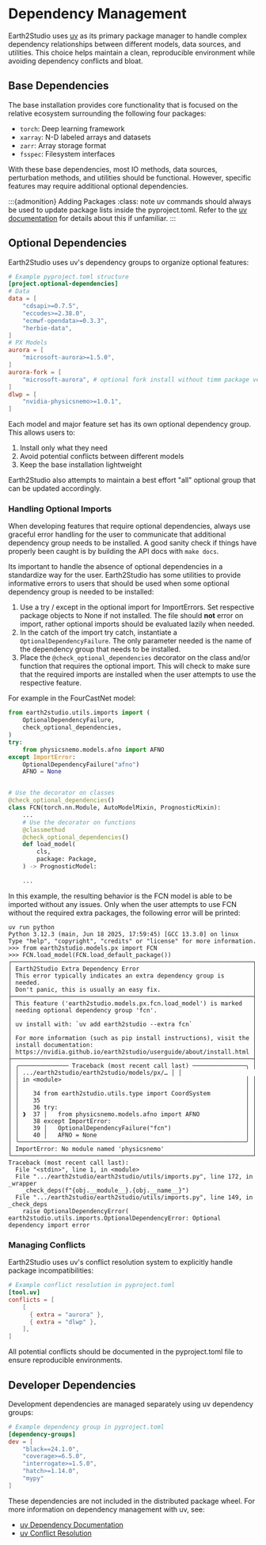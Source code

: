 # Dependency Management

Earth2Studio uses [uv](https://github.com/astral-sh/uv) as its primary package manager
to handle complex dependency relationships between different models, data sources, and
utilities.
This choice helps maintain a clean, reproducible environment while avoiding dependency
conflicts and bloat.

## Base Dependencies

The base installation provides core functionality that is focused on the relative
ecosystem surrounding the following four packages:

- `torch`: Deep learning framework
- `xarray`: N-D labeled arrays and datasets
- `zarr`: Array storage format
- `fsspec`: Filesystem interfaces

With these base dependencies, most IO methods, data sources, perturbation methods, and
utilities should be functional. However, specific features may require additional
optional dependencies.

:::{admonition} Adding Packages
:class: note
uv commands should always be used to update package lists inside the pyproject.toml.
Refer to the [uv documentation](https://docs.astral.sh/uv/concepts/projects/dependencies/)
for details about this if unfamiliar.
:::

## Optional Dependencies

Earth2Studio uses uv's dependency groups to organize optional features:

```toml
# Example pyproject.toml structure
[project.optional-dependencies]
# Data
data = [
    "cdsapi>=0.7.5",
    "eccodes>=2.38.0",
    "ecmwf-opendata>=0.3.3",
    "herbie-data",
]
# PX Models
aurora = [
    "microsoft-aurora>=1.5.0",
]
aurora-fork = [
    "microsoft-aurora", # optional fork install without timm package version conflict
]
dlwp = [
    "nvidia-physicsnemo>=1.0.1",
]
```

Each model and major feature set has its own optional dependency group.
This allows users to:

1. Install only what they need
2. Avoid potential conflicts between different models
3. Keep the base installation lightweight

Earth2Studio also attempts to maintain a best effort "all" optional group that can be
updated accordingly.

### Handling Optional Imports

When developing features that require optional dependencies, always use graceful error
handling for the user to communicate that additional dependency group needs to be
installed.
A good sanity check if things have properly been caught is by building the API docs
with `make docs`.

Its important to handle the absence of optional dependencies in a standardize way for
the user.
Earth2Studio has some utilities to provide informative errors to users that should be
used when some optional dependency group is needed to be installed:

1. Use a try / except in the optional import for ImportErrors. Set respective package
    objects to None if not installed. The file should **not** error on import, rather
    optional imports should be evaluated lazily when needed.
2. In the catch of the import try catch, instantiate a `OptionalDependencyFailure`. The
    only parameter needed is the name of the dependency group that needs to be
    installed.
3. Place the `@check_optional_dependencies` decorator on the class and/or function that
    requires the optional import.
    This will check to make sure that the required imports are installed when the user
    attempts to use the respective feature.

For example in the FourCastNet model:

```python
from earth2studio.utils.imports import (
    OptionalDependencyFailure,
    check_optional_dependencies,
)
try:
    from physicsnemo.models.afno import AFNO
except ImportError:
    OptionalDependencyFailure("afno")
    AFNO = None


# Use the decorator on classes
@check_optional_dependencies()
class FCN(torch.nn.Module, AutoModelMixin, PrognosticMixin):
    ...
    # Use the decorator on functions
    @classmethod
    @check_optional_dependencies()
    def load_model(
        cls,
        package: Package,
    ) -> PrognosticModel:

    ...
```

In this example, the resulting behavior is the FCN model is able to be imported without
any issues.
Only when the user attempts to use FCN without the required extra packages, the
following error will be printed:

```text
uv run python
Python 3.12.3 (main, Jun 18 2025, 17:59:45) [GCC 13.3.0] on linux
Type "help", "copyright", "credits" or "license" for more information.
>>> from earth2studio.models.px import FCN
>>> FCN.load_model(FCN.load_default_package())
┌────────────────────────────────────────────────────────────────────┐
│ Earth2Studio Extra Dependency Error                                │
│ This error typically indicates an extra dependency group is        │
│ needed.                                                            │
│ Don't panic, this is usually an easy fix.                          │
├────────────────────────────────────────────────────────────────────┤
│ This feature ('earth2studio.models.px.fcn.load_model') is marked   │
│ needing optional dependency group 'fcn'.                           │
│                                                                    │
│ uv install with: `uv add earth2studio --extra fcn`                 │
│                                                                    │
│ For more information (such as pip install instructions), visit the │
│ install documentation:                                             │
│ https://nvidia.github.io/earth2studio/userguide/about/install.html │
├────────────────────────────────────────────────────────────────────┤
│ ╭────────────── Traceback (most recent call last) ───────────────╮ │
│ │ .../earth2studio/earth2studio/models/px/… │ │
│ │ in <module>                                                    │ │
│ │                                                                │ │
│ │    34 from earth2studio.utils.type import CoordSystem          │ │
│ │    35                                                          │ │
│ │    36 try:                                                     │ │
│ │ ❱  37 │   from physicsnemo.models.afno import AFNO             │ │
│ │    38 except ImportError:                                      │ │
│ │    39 │   OptionalDependencyFailure("fcn")                     │ │
│ │    40 │   AFNO = None                                          │ │
│ ╰────────────────────────────────────────────────────────────────╯ │
│ ImportError: No module named 'physicsnemo'                         │
└────────────────────────────────────────────────────────────────────┘
Traceback (most recent call last):
  File "<stdin>", line 1, in <module>
  File ".../earth2studio/earth2studio/utils/imports.py", line 172, in _wrapper
    _check_deps(f"{obj.__module__}.{obj.__name__}")
  File ".../earth2studio/earth2studio/utils/imports.py", line 149, in _check_deps
    raise OptionalDependencyError(
earth2studio.utils.imports.OptionalDependencyError: Optional dependency import error
```

### Managing Conflicts

Earth2Studio uses uv's conflict resolution system to explicitly handle package
incompatibilities:

```toml
# Example conflict resolution in pyproject.toml
[tool.uv]
conflicts = [
    [
      { extra = "aurora" },
      { extra = "dlwp" },
    ],
]
```

All potential conflicts should be documented in the pyproject.toml file to ensure
reproducible environments.

## Developer Dependencies

Development dependencies are managed separately using uv dependency groups:

```toml
# Example dependency group in pyproject.toml
[dependency-groups]
dev = [
    "black==24.1.0",
    "coverage>=6.5.0",
    "interrogate>=1.5.0",
    "hatch>=1.14.0",
    "mypy"
]
```

These dependencies are not included in the distributed package wheel.
For more information on dependency management with uv, see:

- [uv Dependency Documentation](https://docs.astral.sh/uv/concepts/projects/dependencies/)
- [uv Conflict Resolution](https://docs.astral.sh/uv/reference/settings/#conflicts)
